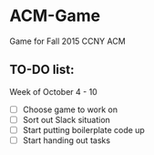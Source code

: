 # ACM-Game
Game for Fall 2015 CCNY ACM

TO-DO list:
-----------
Week of October 4 - 10

* [ ] Choose game to work on
* [ ] Sort out Slack situation
* [ ] Start putting boilerplate code up
* [ ] Start handing out tasks
